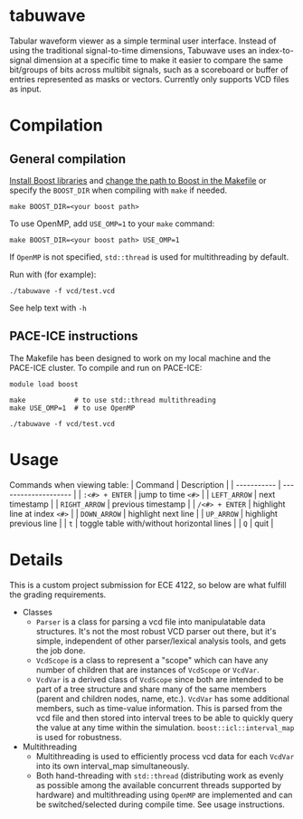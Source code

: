 # tabuwave

Tabular waveform viewer as a simple terminal user interface. Instead of using the traditional signal-to-time dimensions, Tabuwave uses an index-to-signal dimension at a specific time to make it easier to compare the same bit/groups of bits across multibit signals, such as a scoreboard or buffer of entries represented as masks or vectors. Currently only supports VCD files as input.

# Compilation

## General compilation

[Install Boost libraries](https://www.boost.org/doc/libs/1_83_0/more/getting_started/index.html) and [change the path to Boost in the Makefile](Makefile#L17) or specify the `BOOST_DIR` when compiling with `make` if needed.
```
make BOOST_DIR=<your boost path>
```

To use OpenMP, add `USE_OMP=1` to your `make` command:
```
make BOOST_DIR=<your boost path> USE_OMP=1
```
If `OpenMP` is not specified, `std::thread` is used for multithreading by default.

Run with (for example):
```
./tabuwave -f vcd/test.vcd 
```
See help text with `-h`

## PACE-ICE instructions

The Makefile has been designed to work on my local machine and the PACE-ICE cluster. To compile and run on PACE-ICE:
```
module load boost

make            # to use std::thread multithreading
make USE_OMP=1  # to use OpenMP

./tabuwave -f vcd/test.vcd 
```

# Usage

Commands when viewing table:
| Command       | Description             |
| -----------   | --------------------    |
| `:<#> + ENTER`         | jump to time `<#>`      |
| `LEFT_ARROW`           | next timestamp     |
| `RIGHT_ARROW`           | previous timestamp      |
| `/<#> + ENTER`        | highlight line at index `<#>`      |
| `DOWN_ARROW`           | highlight next line          |
| `UP_ARROW`           | highlight previous line      |
| `t`           | toggle table with/without horizontal lines      |
| `Q`           | quit      |


# Details

This is a custom project submission for ECE 4122, so below are what fulfill the grading requirements.

- Classes
    - `Parser` is a class for parsing a vcd file into manipulatable data structures. It's not the most robust VCD parser out there, but it's simple, independent of other parser/lexical analysis tools, and gets the job done.
    - `VcdScope` is a class to represent a "scope" which can have any number of children that are instances of `VcdScope` or `VcdVar`.
    - `VcdVar` is a derived class of `VcdScope` since both are intended to be part of a tree structure and share many of the same members (parent and children nodes, name, etc.). `VcdVar` has some additional members, such as time-value information. This is parsed from the vcd file and then stored into interval trees to be able to quickly query the value at any time within the simulation. `boost::icl::interval_map` is used for robustness.
- Multithreading
    - Multithreading is used to efficiently process vcd data for each `VcdVar` into its own interval_map simultaneously.
    - Both hand-threading with `std::thread` (distributing work as evenly as possible among the available concurrent threads supported by hardware) and multithreading using `OpenMP` are implemented and can be switched/selected during compile time. See usage instructions.

